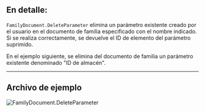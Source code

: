 ## En detalle:
`FamilyDocument.DeleteParameter` elimina un parámetro existente creado por el usuario en el documento de familia especificado con el nombre indicado. Si se realiza correctamente, se devuelve el ID de elemento del parámetro suprimido.

En el ejemplo siguiente, se elimina del documento de familia un parámetro existente denominado "ID de almacén".
___
## Archivo de ejemplo

![FamilyDocument.DeleteParameter](./Revit.Application.FamilyDocument.DeleteParameter_img.jpg)

